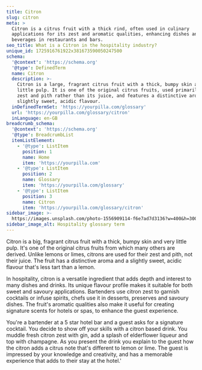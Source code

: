 ```yaml
---
title: Citron
slug: citron
meta: >
  Citron is a citrus fruit with a thick rind, often used in culinary
  applications for its zest and aromatic qualities, enhancing dishes and
  beverages in restaurants and bars.
seo_title: What is a Citron in the hospitality industry?
unique_id: 1725916761922x381673590050247500
schema:
  '@context': 'https://schema.org'
  '@type': DefinedTerm
  name: Citron
  description: >-
    Citron is a large, fragrant citrus fruit with a thick, bumpy skin and very
    little pulp. It is one of the original citrus fruits, used primarily for its
    zest and pith rather than its juice, and features a distinctive aroma with a
    slightly sweet, acidic flavour.
  inDefinedTermSet: 'https://yourpilla.com/glossary'
  url: 'https://yourpilla.com/glossary/citron'
  inLanguage: en-GB
breadcrumb_schema:
  '@context': 'https://schema.org'
  '@type': BreadcrumbList
  itemListElement:
    - '@type': ListItem
      position: 1
      name: Home
      item: 'https://yourpilla.com'
    - '@type': ListItem
      position: 2
      name: Glossary
      item: 'https://yourpilla.com/glossary'
    - '@type': ListItem
      position: 3
      name: Citron
      item: 'https://yourpilla.com/glossary/citron'
sidebar_image: >-
  https://images.unsplash.com/photo-1556909114-f6e7ad7d3136?w=400&h=300&fit=crop&auto=format
sidebar_image_alt: Hospitality glossary term
---
```

Citron is a big, fragrant citrus fruit with a thick, bumpy skin and very little pulp. It's one of the original citrus fruits from which many others are derived. Unlike lemons or limes, citrons are used for their zest and pith, not their juice. The fruit has a distinctive aroma and a slightly sweet, acidic flavour that's less tart than a lemon.

In hospitality, citron is a versatile ingredient that adds depth and interest to many dishes and drinks. Its unique flavour profile makes it suitable for both sweet and savoury applications. Bartenders use citron zest to garnish cocktails or infuse spirits, chefs use it in desserts, preserves and savoury dishes. The fruit's aromatic qualities also make it useful for creating signature scents for hotels or spas, to enhance the guest experience.

You're a bartender at a 5 star hotel bar and a guest asks for a signature cocktail. You decide to show off your skills with a citron based drink. You muddle fresh citron zest with gin, add a splash of elderflower liqueur and top with champagne. As you present the drink you explain to the guest how the citron adds a citrus note that's different to lemon or lime. The guest is impressed by your knowledge and creativity, and has a memorable experience that adds to their stay at the hotel.'
